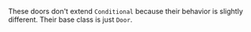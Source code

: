 These doors don't extend `Conditional` because their behavior is slightly different. Their base class is just `Door`.
